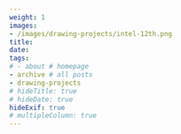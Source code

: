 ```yaml
---
weight: 1
images:
- /images/drawing-projects/intel-12th.png
title: 
date: 
tags:
# - about # homepage
- archive # all posts
- drawing-projects
# hideTitle: true
# hideDate: true
hideExif: true
# multipleColumn: true
---
```

